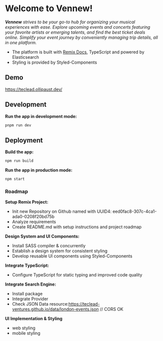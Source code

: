 # Welcome to Vennew!

**_Vennew_** _strives to be your go-to hub for organizing your musical experiences with ease. Explore upcoming events and concerts featuring your favorite artists or emerging talents, and find the best ticket deals online. Simplify your event journey by conveniently managing trip details, all in one platform._

- The platform is built with [Remix Docs](https://remix.run/docs), TypeScript and powered by Elasticsearch
- Styling is provided by Styled-Components

## Demo

https://teclead.ollipaust.dev/

## Development

**Run the app in development mode:**

```sh
pnpm run dev
```

## Deployment

**Build the app:**

```sh
npm run build
```

**Run the app in production mode:**

```sh
npm start
```

### Roadmap

**Setup Remix Project:**

- Init new Repository on Github named with UUID4: eed0fac8-307c-4ca1-ada0-0208f20bd75b
- Analyze requirements
- Create README.md with setup instructions and project roadmap

**Design System and UI Components:**

- Install SASS compiler & concurrently
- Establish a design system for consistent styling
- Develop reusable UI components using Styled-Components

**Integrate TypeScript:**

- Configure TypeScript for static typing and improved code quality

**Integrate Search Engine:**

- Install package
- Integrate Provider
- Check JSON Data resource:https://teclead-ventures.github.io/data/london-events.json // CORS OK

**UI Implementation & Styling**

- web styling
- mobile styling
